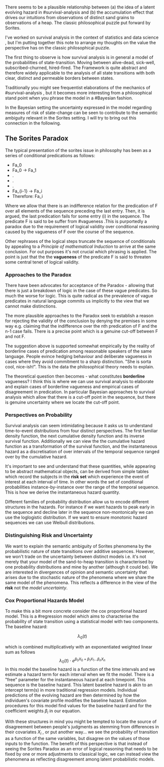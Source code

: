 There seems to be a plausible relationship between (a) the idea of a latent evolving hazard in #survival-analysis and (b) the accumulation effect that drives our intuitions from observations of distinct sand grains to observations of a heap.  The classic philosophical puzzle put forward by Sorites.

I've worked on survival analysis in the context of statistics and data science , but I'm putting together this note to arrange my thoughts on the value the perspective has on the classic philosophical puzzle. 

The first thing to observe is how survival analysis is in general a model of the probabilities of state-transition. Moving between alive-dead, sick-well, subscribed-churned, hired-fired. The Framework is quite abstract and therefore widely applicable to the analysis of all state transitions with both clear, distinct and permeable borders between states. 

Traditionally you might see frequentist elaborations of the mechanics of #survival-analysis , but it becomes more interesting from a philosophical stand point when you phrase the model in a #Bayesian fashion. 

In the Bayesian setting the uncertainty expressed in the model regarding measures of risk of state-change can be seen to contribute to the semantic ambiguity relevant in the Sorites setting.  I will try to bring out this connection in the following. 

## The Sorites Paradox
The typical presentation of the sorites issue in philosophy has been as a series of conditional predications as follows: 

- Fa_0
- Fa_0 -> Fa_1
- .
- .
- .
- Fa_{i-1} -> Fa_i
- Therefore: Fa_i

Where we allow that there is an indifference relation for the predication of F over all elements of  the sequence preceding the last entry. Then, it is argued, the last predication fails for some entry (i) in the sequence. The predicate F is said to be suffer from #vagueness .This is purportedly a paradox due to the requirement of logical validity over conditional reasoning caused by the vagueness of F over the course of the sequence. 

Other rephrases of the logical steps truncate the sequence of conditionals by appealing to a *Principle of mathematical Induction* to arrive at the same conclusion. For out purposes it's not crucial which phrasing is applied. The point is just that the the **vagueness** of the predicate F is said to threaten some central tenet of logical validity. 

### Approaches to the Paradox

There have been advocates for acceptance of the Paradox - allowing that there is just a breakdown of logic in the case of these vague predicates. So much the worse for logic. This is quite radical as the prevalence of vague predicates in natural language commits us implicitly to the view that we cannot make distinctions. 

The more plausible approaches to the Paradox seek to establish a reason for rejecting the validity of the conclusion by denying the premises in some way e.g. claiming that the indifference over the nth predication of F and the n-1 case fails. There is a precise point which is a genuine cut-off between F and not F.

The suggestion above is supported somewhat empirically by the reality of borderline cases of predication among reasonable speakers of the same language. People evince hedging behaviour and deliberate vagueness in cases where they avoid commitment to a sharp distinction. "She is sorta cool, nice-ish!". This is the data the philosophical theory needs to explain. 

The theoretical question then becomes - what constitutes **borderline** vagueness? I think this is where we can use survival analysis to elaborate and explain cases of borderline vagueness and empirical cases of disagreement in predication. In particular Bayesian approaches to survival analysis which allow that there is a cut-off point in the sequence, but there is genuine uncertainty where we locate the cut-off point. 

### Perspectives on Probability 

Survival analysis can seem intimidating because it asks us to understand time-to-event distributions from four distinct perspectives. The first familiar density function, the next cumulative density function and its inverse survival function. Additionally we can view the the cumulative hazard function as a transformation of the survival function, and the instantaneous hazard as a discretisation of over intervals of the temporal sequence ranged over by the cumulative hazard. 

It's important to see and understand that these quantities, while appearing to be abstract mathematical objects, can be derived from simple tables which record the subjects in the **risk set** which experience the event of interest at each interval of time. In other words the set of conditional probabilities instance-by-instance over the range of the temporal sequence. This is how we derive the instantaneous hazard quantity.

Different families of probability distribution allow us to encode different structures in the hazards. For instance if we want hazards to peak early in the sequence and decline later in the sequence non-montonically we can use the loglogistic distribution.  If we want to ensure monotonic hazard sequences we can use Weibull distributions. 

### Distinguishing Risk and Uncertainty 

We want to explain the semantic ambiguity of Sorites phenomena by the probabilistic nature of state transitions over additive sequences. However, we won't trade on the uncertainty between distinct models i.e. it's not merely that your model of the sand-to-heap transition is characterised by one probability distributions and mine by another (although it could be). We are interested in divergences of opinion and semantic uncertainty that arises due to the stochastic nature of the phenomena where we share the same model of the phenomena. This reflects a difference in the view of the **risk** not the *model uncertainty*. 

### Cox Proportional Hazards Model 

To make this a bit more concrete consider the cox proportional hazard model. This is a #regression model which aims to characterise the probability of state transition using a statistical model with two components. The baseline hazard: 

$$ \lambda_0 (t) $$

which is combined multiplicatively with an exponentiated weighted linear sum as follows 
$$\lambda_0 (t) \cdot e^{\beta_0 X_0 + \beta_1 X_1 ... \beta_n X_n}$$
In this model  the baseline hazard is a function of the time intervals and we estimate a hazard term for each interval when we fit the model. There is a "free" parameter for the instantaneous hazard at each timepoint. This sequence is the baseline hazard. This latent baseline hazard is akin to an intercept term(s) in more traditional regression models. Individual predictions of the evolving hazard are then determined by how the individuen's covariate profile modifies the baseline hazard. Estimation procedures for this model find values for the baseline hazard and for the coefficient weights $\beta_i$ in our equation. 

With these structures in mind you might be tempted to locate the source of disagreement between people's judgments as stemming from differences in their covariates $X_i$ , or put another way... we see the probability of transition as a function of the same variables, but disagree on the values of those inputs to the function. The benefit of this perspective is that instead of seeing the Sorites Paradox as an error of logical reasoning that needs to be fixed by one or more adjustments to classical logic, we can instead view the phenomena as reflecting disagreement  among latent probabilistic models. 


















